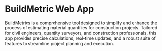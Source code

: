 # BuildMetric Web App


BuildMetrics is a comprehensive tool designed to simplify and enhance the process of estimating material quantities for construction projects. Tailored for civil engineers, quantity surveyors, and construction professionals, this app provides precise calculations, real-time updates, and a robust suite of features to streamline project planning and execution.

